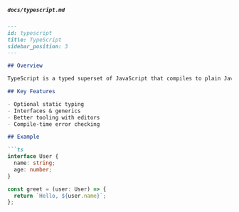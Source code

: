 ##### `docs/typescript.md`
```markdown
---
id: typescript
title: TypeScript
sidebar_position: 3
---

## Overview

TypeScript is a typed superset of JavaScript that compiles to plain JavaScript.

## Key Features

- Optional static typing
- Interfaces & generics
- Better tooling with editors
- Compile-time error checking

## Example

```ts
interface User {
  name: string;
  age: number;
}

const greet = (user: User) => {
  return `Hello, ${user.name}`;
};